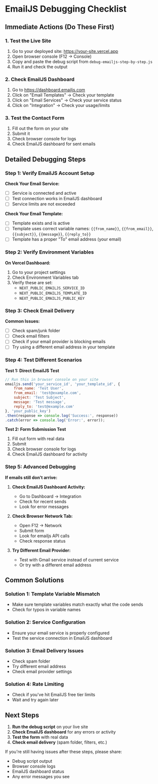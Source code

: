 # EmailJS Debugging Checklist

## Immediate Actions (Do These First)

### 1. Test the Live Site
1. Go to your deployed site: https://your-site.vercel.app
2. Open browser console (F12 → Console)
3. Copy and paste the debug script from `debug-emailjs-step-by-step.js`
4. Run it and check the output

### 2. Check EmailJS Dashboard
1. Go to https://dashboard.emailjs.com
2. Click on "Email Templates" → Check your template
3. Click on "Email Services" → Check your service status
4. Click on "Integration" → Check your usage/limits

### 3. Test the Contact Form
1. Fill out the form on your site
2. Submit it
3. Check browser console for logs
4. Check EmailJS dashboard for sent emails

## Detailed Debugging Steps

### Step 1: Verify EmailJS Account Setup

**Check Your Email Service:**
- [ ] Service is connected and active
- [ ] Test connection works in EmailJS dashboard
- [ ] Service limits are not exceeded

**Check Your Email Template:**
- [ ] Template exists and is active
- [ ] Template uses correct variable names: `{{from_name}}`, `{{from_email}}`, `{{subject}}`, `{{message}}`, `{{reply_to}}`
- [ ] Template has a proper "To" email address (your email)

### Step 2: Verify Environment Variables

**On Vercel Dashboard:**
1. Go to your project settings
2. Check Environment Variables tab
3. Verify these are set:
   - `NEXT_PUBLIC_EMAILJS_SERVICE_ID`
   - `NEXT_PUBLIC_EMAILJS_TEMPLATE_ID`
   - `NEXT_PUBLIC_EMAILJS_PUBLIC_KEY`

### Step 3: Check Email Delivery

**Common Issues:**
- [ ] Check spam/junk folder
- [ ] Check email filters
- [ ] Check if your email provider is blocking emails
- [ ] Try using a different email address in your template

### Step 4: Test Different Scenarios

**Test 1: Direct EmailJS Test**
```javascript
// Run this in browser console on your site
emailjs.send('your_service_id', 'your_template_id', {
    from_name: 'Test User',
    from_email: 'test@example.com',
    subject: 'Test Subject',
    message: 'Test message',
    reply_to: 'test@example.com'
}, 'your_public_key')
.then(response => console.log('Success:', response))
.catch(error => console.log('Error:', error));
```

**Test 2: Form Submission Test**
1. Fill out form with real data
2. Submit
3. Check browser console for logs
4. Check EmailJS dashboard for activity

### Step 5: Advanced Debugging

**If emails still don't arrive:**

1. **Check EmailJS Dashboard Activity:**
   - Go to Dashboard → Integration
   - Check for recent sends
   - Look for error messages

2. **Check Browser Network Tab:**
   - Open F12 → Network
   - Submit form
   - Look for emailjs API calls
   - Check response status

3. **Try Different Email Provider:**
   - Test with Gmail service instead of current service
   - Or try with a different email address

## Common Solutions

### Solution 1: Template Variable Mismatch
- Make sure template variables match exactly what the code sends
- Check for typos in variable names

### Solution 2: Service Configuration
- Ensure your email service is properly configured
- Test the service connection in EmailJS dashboard

### Solution 3: Email Delivery Issues
- Check spam folder
- Try different email address
- Check email provider settings

### Solution 4: Rate Limiting
- Check if you've hit EmailJS free tier limits
- Wait and try again later

## Next Steps

1. **Run the debug script** on your live site
2. **Check EmailJS dashboard** for any errors or activity
3. **Test the form** with real data
4. **Check email delivery** (spam folder, filters, etc.)

If you're still having issues after these steps, please share:
- Debug script output
- Browser console logs
- EmailJS dashboard status
- Any error messages you see
